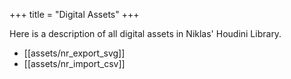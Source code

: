 +++
title = "Digital Assets"
+++

Here is a description of all digital assets in Niklas' Houdini Library.

* [[assets/nr_export_svg]]
* [[assets/nr_import_csv]]
